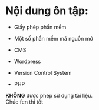 # Nội dung ôn tập:

- Giấy phép phần mềm

- Một số phần mềm mã nguồn mở

- CMS

- Wordpress

- Version Control System

- PHP

**KHÔNG** được phép sử dụng tài liệu.  
Chúc fen thi tốt
